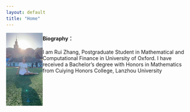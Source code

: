 ```yaml
---
layout: default
title: "Home"
---
```


<img align="left" width="100" height="200" src="https://github.com/RZRuiZhang/RZRuiZhang.github.io/blob/master/rui.jpeg">



#### Biography：

I am Rui Zhang, Postgraduate Student in Mathematical and Computational Finance in University of Oxford. I have received a Bachelor’s degree with Honors in Mathematics from Cuiying Honors College, Lanzhou University
